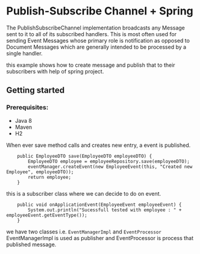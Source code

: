 # Publish-Subscribe Channel + Spring

The PublishSubscribeChannel implementation broadcasts any Message sent to it to all of its subscribed handlers. This is most often used for sending Event Messages whose primary role is notification as opposed to Document Messages which are generally intended to be processed by a single handler. 

this example shows how to create message and publish that to their subscribers with help of spring project.
## Getting started
### Prerequisites:
- Java 8
- Maven
- H2


When ever save method calls and creates new entry, a event is published. 
```
    public EmployeeDTO save(EmployeeDTO employeeDTO) {
        EmployeeDTO employee = employeeRepository.save(employeeDTO);
        eventManager.createEvent(new EmployeeEvent(this, "Created new Employee", employeeDTO));
        return employee;
    }
```

this is a subscriber class where we can decide to do on event. 
```$xslt
    public void onApplicationEvent(EmployeeEvent employeeEvent) {
        System.out.println("Sucessfull tested with employee : " + employeeEvent.getEventType());
    }
```

we have two classes i.e. `EventManagerImpl` and `EventProcessor`
EventManagerImpl is used as publisher and EventProcessor is process that published message.